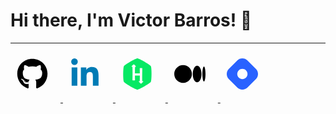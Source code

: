 # Hi there, I'm Victor Barros! 👋

<!-- <h3>Passionate about entrepreneurship, technology and monetary theory.</h3> -->

<p align="center">
  <!-- <a href="https://www.linkedin.com/in/victor-almeida-barros">
    <img width="50%" src="https://github.com/victorabarros/victorabarros/blob/master/assets/linkedin_profile_dark.png?raw=true" />
  </a> -->
<!--
  <a href="https://github.com/victorabarros?tab=repositories&sort=stargazers">
    <img width="50%" src="https://github-readme-stats-anuraghazra1.vercel.app/api/top-langs/?username=victorabarros&count_private=true&layout=compact&hide_title=true&hide_border=true&hide=html" />
  </a> -->
</p>

----

<p>
  <a href="http://www.github.com/victorabarros">
      <svg
          style="margin: 0px 10px 10px 0px;padding: 10px;width: 50px;height: 50px;"
          xmlns="http://www.w3.org/2000/svg"
          viewBox="0 0 496 512">
          <path
              fill="black"
              d="M165.9 397.4c0 2-2.3 3.6-5.2 3.6-3.3.3-5.6-1.3-5.6-3.6 0-2 2.3-3.6 5.2-3.6 3-.3 5.6 1.3 5.6 3.6zm-31.1-4.5c-.7 2 1.3 4.3 4.3 4.9 2.6 1 5.6 0 6.2-2s-1.3-4.3-4.3-5.2c-2.6-.7-5.5.3-6.2 2.3zm44.2-1.7c-2.9.7-4.9 2.6-4.6 4.9.3 2 2.9 3.3 5.9 2.6 2.9-.7 4.9-2.6 4.6-4.6-.3-1.9-3-3.2-5.9-2.9zM244.8 8C106.1 8 0 113.3 0 252c0 110.9 69.8 205.8 169.5 239.2 12.8 2.3 17.3-5.6 17.3-12.1 0-6.2-.3-40.4-.3-61.4 0 0-70 15-84.7-29.8 0 0-11.4-29.1-27.8-36.6 0 0-22.9-15.7 1.6-15.4 0 0 24.9 2 38.6 25.8 21.9 38.6 58.6 27.5 72.9 20.9 2.3-16 8.8-27.1 16-33.7-55.9-6.2-112.3-14.3-112.3-110.5 0-27.5 7.6-41.3 23.6-58.9-2.6-6.5-11.1-33.3 2.6-67.9 20.9-6.5 69 27 69 27 20-5.6 41.5-8.5 62.8-8.5s42.8 2.9 62.8 8.5c0 0 48.1-33.6 69-27 13.7 34.7 5.2 61.4 2.6 67.9 16 17.7 25.8 31.5 25.8 58.9 0 96.5-58.9 104.2-114.8 110.5 9.2 7.9 17 22.9 17 46.4 0 33.7-.3 75.4-.3 83.6 0 6.5 4.6 14.4 17.3 12.1C428.2 457.8 496 362.9 496 252 496 113.3 383.5 8 244.8 8zM97.2 352.9c-1.3 1-1 3.3.7 5.2 1.6 1.6 3.9 2.3 5.2 1 1.3-1 1-3.3-.7-5.2-1.6-1.6-3.9-2.3-5.2-1zm-10.8-8.1c-.7 1.3.3 2.9 2.3 3.9 1.6 1 3.6.7 4.3-.7.7-1.3-.3-2.9-2.3-3.9-2-.6-3.6-.3-4.3.7zm32.4 35.6c-1.6 1.3-1 4.3 1.3 6.2 2.3 2.3 5.2 2.6 6.5 1 1.3-1.3.7-4.3-1.3-6.2-2.2-2.3-5.2-2.6-6.5-1zm-11.4-14.7c-1.6 1-1.6 3.6 0 5.9 1.6 2.3 4.3 3.3 5.6 2.3 1.6-1.3 1.6-3.9 0-6.2-1.4-2.3-4-3.3-5.6-2z"/>
      </svg>
  </a>

  <a href="https://www.linkedin.com/in/victor-barros-dev/">
      <svg
          style="margin: 0px 10px 10px 0px;padding: 10px;width: 50px;height: 50px;"
          xmlns="http://www.w3.org/2000/svg"
          viewBox="0 0 448 512">
          <path
              fill="#007bb5"
              d="M100.28 448H7.4V148.9h92.88zM53.79 108.1C24.09 108.1 0 83.5 0 53.8a53.79 53.79 0 0 1 107.58 0c0 29.7-24.1 54.3-53.79 54.3zM447.9 448h-92.68V302.4c0-34.7-.7-79.2-48.29-79.2-48.29 0-55.69 37.7-55.69 76.7V448h-92.78V148.9h89.08v40.8h1.3c12.4-23.5 42.69-48.3 87.88-48.3 94 0 111.28 61.9 111.28 142.3V448z"/>
      </svg>
  </a>

  <a href="https://www.hackerrank.com/victorbarros1130">
      <svg
          style="margin: 0px 10px 10px 0px;padding: 10px;width: 50px;height: 50px;"
          xmlns="http://www.w3.org/2000/svg"
          viewBox="0 0 512 512">
          <path
              fill="#06e964"
              d="M477.5 128C463 103.05 285.13 0 256.16 0S49.25 102.79 34.84 128s-14.49 230.8 0 256 192.38 128 221.32 128S463 409.08 477.49 384s14.51-231 .01-256zM316.13 414.22c-4 0-40.91-35.77-38-38.69.87-.87 6.26-1.48 17.55-1.83 0-26.23.59-68.59.94-86.32 0-2-.44-3.43-.44-5.85h-79.93c0 7.1-.46 36.2 1.37 72.88.23 4.54-1.58 6-5.74 5.94-10.13 0-20.27-.11-30.41-.08-4.1 0-5.87-1.53-5.74-6.11.92-33.44 3-84-.15-212.67v-3.17c-9.67-.35-16.38-1-17.26-1.84-2.92-2.92 34.54-38.69 38.49-38.69s41.17 35.78 38.27 38.69c-.87.87-7.9 1.49-16.77 1.84v3.16c-2.42 25.75-2 79.59-2.63 105.39h80.26c0-4.55.39-34.74-1.2-83.64-.1-3.39.95-5.17 4.21-5.2 11.07-.08 22.15-.13 33.23-.06 3.46 0 4.57 1.72 4.5 5.38C333 354.64 336 341.29 336 373.69c8.87.35 16.82 1 17.69 1.84 2.88 2.91-33.62 38.69-37.58 38.69z"/>
      </svg>
  </a>

  <a href="https://medium.com/@victoralmeidabarros">
      <svg
          style="margin: 0px 10px 10px 0px;padding: 10px;width: 50px;height: 50px;"
          xmlns="http://www.w3.org/2000/svg"
          viewBox="0 0 640 512">
          <path
              fill="black"
              d="M180.5,74.262C80.813,74.262,0,155.633,0,256S80.819,437.738,180.5,437.738,361,356.373,361,256,280.191,74.262,180.5,74.262Zm288.25,10.646c-49.845,0-90.245,76.619-90.245,171.095s40.406,171.1,90.251,171.1,90.251-76.619,90.251-171.1H559C559,161.5,518.6,84.908,468.752,84.908Zm139.506,17.821c-17.526,0-31.735,68.628-31.735,153.274s14.2,153.274,31.735,153.274S640,340.631,640,256C640,171.351,625.785,102.729,608.258,102.729Z"/>
      </svg>
  </a>

  <a href="https://victorbarros.hashnode.dev/">
      <svg
          style="margin: 0px 10px 10px 0px;padding: 10px;width: 50px;height: 50px;"
          xmlns="http://www.w3.org/2000/svg"
          viewBox="0 0 512 512">
          <path
              fill="#2962FF"
              d="M35.19 171.1C-11.72 217.1-11.72 294 35.19 340.9L171.1 476.8C217.1 523.7 294 523.7 340.9 476.8L476.8 340.9C523.7 294 523.7 217.1 476.8 171.1L340.9 35.19C294-11.72 217.1-11.72 171.1 35.19L35.19 171.1zM315.5 315.5C282.6 348.3 229.4 348.3 196.6 315.5C163.7 282.6 163.7 229.4 196.6 196.6C229.4 163.7 282.6 163.7 315.5 196.6C348.3 229.4 348.3 282.6 315.5 315.5z"/>
      </svg>
  </a>

</p>
